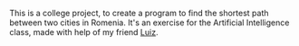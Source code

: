 This is a college project, to create a program to find the shortest path between two cities in Romenia. It's an exercise for the Artificial Intelligence class, made with help of my friend [Luiz](https://github.com/Luiz-Felipe189).
